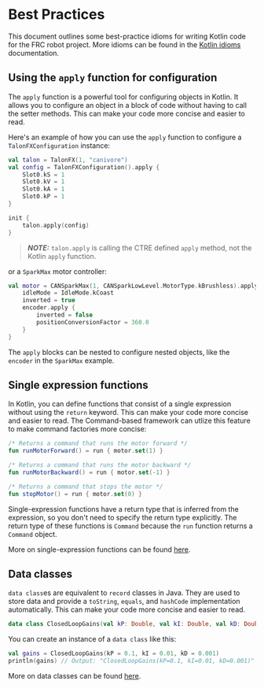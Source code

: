 # Best Practices

This document outlines some best-practice idioms for writing Kotlin code for the FRC robot project.
More idioms can be found in the [Kotlin idioms](https://kotlinlang.org/docs/idioms.html) documentation.

## Using the `apply` function for configuration

The `apply` function is a powerful tool for configuring objects in Kotlin. It allows you to configure an object in a
block of code without having to call the setter methods. This can make your code more concise and easier to read.

Here's an example of how you can use the `apply` function to configure a `TalonFXConfiguration` instance:

```kotlin
val talon = TalonFX(1, "canivore")
val config = TalonFXConfiguration().apply {
    Slot0.kS = 1
    Slot0.kV = 1
    Slot0.kA = 1
    Slot0.kP = 1
}

init {
    talon.apply(config)
}
```

> **_NOTE:_**  `talon.apply` is calling the CTRE defined `apply` method, not the Kotlin `apply` function.

or a `SparkMax` motor controller:

```kotlin
val motor = CANSparkMax(1, CANSparkLowLevel.MotorType.kBrushless).apply {
    idleMode = IdleMode.kCoast
    inverted = true
    encoder.apply {
        inverted = false
        positionConversionFactor = 360.0
    }
}
```

The `apply` blocks can be nested to configure nested objects, like the `encoder` in the `SparkMax` example.

## Single expression functions

In Kotlin, you can define functions that consist of a single expression without using the `return` keyword. This can
make your code more concise and easier to read. The Command-based framework can utlize this feature to make command
factories more concise:

```kotlin
/* Returns a command that runs the motor forward */
fun runMotorForward() = run { motor.set(1) }

/* Returns a command that runs the motor backward */
fun runMotorBackward() = run { motor.set(-1) }

/* Returns a command that stops the motor */
fun stopMotor() = run { motor.set(0) }
```

Single-expression functions have a return type that is inferred from the expression, so you don't need to specify the
return type explicitly. The return type of these functions is `Command` because the `run` function returns a `Command`
object.

More on single-expression functions can be
found [here](https://kotlinlang.org/docs/functions.html#single-expression-functions).

## Data classes

`data class`es are equivalent to `record` classes in Java. They are used to store data and provide a `toString`,
`equals`, and `hashCode` implementation automatically. This can make your code more concise and easier to read.

```kotlin
data class ClosedLoopGains(val kP: Double, val kI: Double, val kD: Double)
```

You can create an instance of a `data class` like this:

```kotlin
val gains = ClosedLoopGains(kP = 0.1, kI = 0.01, kD = 0.001)
println(gains) // Output: "ClosedLoopGains(kP=0.1, kI=0.01, kD=0.001)"
```

More on data classes can be found [here](https://kotlinlang.org/docs/data-classes.html).
